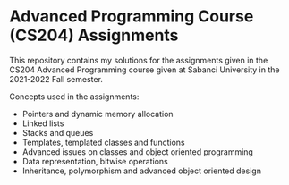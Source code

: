 # Advanced Programming Course (CS204) Assignments


This repository contains my solutions for the assignments given in the CS204 Advanced Programming course given at Sabanci University in the 2021-2022 Fall semester.

Concepts used in the assignments:
* Pointers and dynamic memory allocation
* Linked lists
* Stacks and queues
* Templates, templated classes and functions
* Advanced issues on classes and object oriented programming
* Data representation, bitwise operations
* Inheritance, polymorphism and advanced object oriented design
